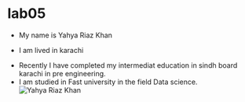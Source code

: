 # lab05
- My name is Yahya Riaz Khan
* I am lived in karachi
+ Recently I have completed my intermediat education in sindh board karachi in pre engineering.
+ I am studied in Fast university in the field Data science.
  ![Yahya Riaz Khan](https://cdn.britannica.com/22/187222-050-07B17FB6/apples-on-a-tree-branch.jpg)
